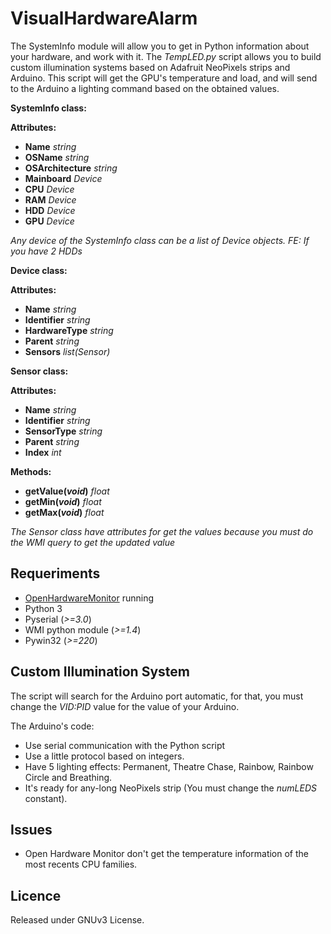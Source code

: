 # VisualHardwareAlarm

The SystemInfo module will allow you to get in Python information about your hardware, and work with it. The *TempLED.py* script allows you to build custom illumination systems based on Adafruit NeoPixels strips and Arduino. This script will get the GPU's temperature and load, and will send to the Arduino a lighting command based on the obtained values.

**SystemInfo class:**

**Attributes:**

* **Name** *string*
* **OSName** *string*
* **OSArchitecture** *string*
* **Mainboard** *Device*
* **CPU** *Device*
* **RAM** *Device* 
* **HDD** *Device*
* **GPU** *Device*

*Any device of the SystemInfo class can be a list of Device objects. FE: If you have 2 HDDs*


**Device class:**

**Attributes:**

* **Name** *string*
* **Identifier** *string*
* **HardwareType** *string*
* **Parent** *string*
* **Sensors** *list(Sensor)*


**Sensor class:**

**Attributes:**

* **Name** *string*
* **Identifier** *string*
* **SensorType** *string*
* **Parent** *string*
* **Index** *int*

**Methods:**

* **getValue(*void*)** *float*
* **getMin(*void*)** *float*
* **getMax(*void*)** *float*

*The Sensor class have attributes for get the values because you must do the WMI query to get the updated value*


## Requeriments
* [OpenHardwareMonitor](http://openhardwaremonitor.org/) running
* Python 3
* Pyserial (*>=3.0*)
* WMI python module (*>=1.4*)
* Pywin32 (*>=220*)

## Custom Illumination System

The script will search for the Arduino port automatic, for that, you must change the *VID:PID* value for the value of your Arduino. 

The Arduino's code:
* Use serial communication with the Python script
* Use a little protocol based on integers.
* Have 5 lighting effects: Permanent, Theatre Chase, Rainbow, Rainbow Circle and Breathing.
* It's ready for any-long NeoPixels strip (You must change the *numLEDS* constant).

## Issues

* Open Hardware Monitor don't get the temperature information of the most recents CPU families.

## Licence

Released under GNUv3 License.
